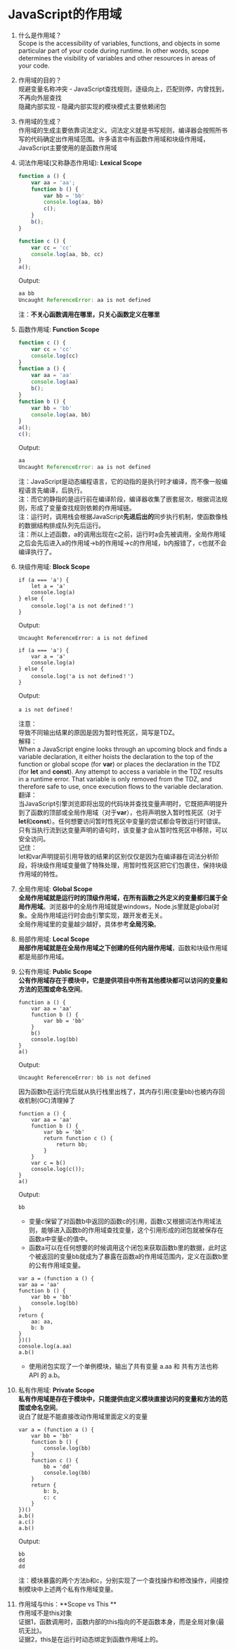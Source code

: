 # JavaScript的作用域

1. 什么是作用域？  
Scope is the accessibility of variables, functions, and objects in some particular part of your code during runtime. In other words, scope determines the visibility of variables and other resources in areas of your code.

2. 作用域的目的？  
规避变量名称冲突 - JavaScript查找规则，逐级向上，匹配则停，内曾找到，不再向外层查找  
隐藏内部实现 - 隐藏内部实现的模块模式主要依赖闭包

3. 作用域的生成？  
作用域的生成主要依靠词法定义。词法定义就是书写规则，编译器会按照所书写的代码确定出作用域范围。许多语言中有函数作用域和块级作用域，JavaScript主要使用的是函数作用域

4. 词法作用域(又称静态作用域): **Lexical Scope**
    ```js
    function a () {
        var aa = 'aa';
        function b () {
            var bb = 'bb'
            console.log(aa, bb)
            c();
        }
        b();
    }

    function c () {
        var cc = 'cc'
        console.log(aa, bb, cc)
    }
    a();
    ```
    Output:
    ```js
    aa bb
    Uncaught ReferenceError: aa is not defined
    ```
    注：**不关心函数调用在哪里，只关心函数定义在哪里**

5. 函数作用域: **Function Scope**
    ```js
    function c () {
        var cc = 'cc'
        console.log(cc)
    }
    function a () {
        var aa = 'aa'
        console.log(aa)
        b();
    }
    function b () {
        var bb = 'bb'
        console.log(aa, bb)
    }
    a();
    c();
    ```
    Output:
    ```js
    aa
    Uncaught ReferenceError: aa is not defined
    ```
    注：JavaScript是动态编程语言，它的动指的是执行时才编译，而不像一般编程语言先编译，后执行。  
    注：而它的静指的是运行前在编译阶段，编译器收集了嵌套层次，根据词法规则，形成了变量查找规则依赖的作用域链。  
    注：运行时，调用栈会根据JavaScript**先进后出的**同步执行机制，使函数像栈的数据结构排成队列先后运行。  
    注：所以上述函数，a的调用出现在c之前，运行时a会先被调用，全局作用域之后会先后进入a的作用域->b的作用域->c的作用域，b内报错了，c也就不会编译执行了。
    
6. 块级作用域: **Block Scope**
    ```
    if (a === 'a') {
        let a = 'a'
        console.log(a)
    } else {
        console.log('a is not defined！')
    }
    ```
    Output:
    ```
    Uncaught ReferenceError: a is not defined
    ```
    ```
    if (a === 'a') {
        var a = 'a'
        console.log(a)
    } else {
        console.log('a is not defined！')
    }
    ```
    Output:
    ```
    a is not defined！
    ```
    注意：  
    导致不同输出结果的原因是因为暂时性死区，简写是TDZ。  
    解释：  
    When a JavaScript engine looks through an upcoming block and finds a variable declaration, it either hoists the declaration to the top of the function or global scope (for **var**) or places the declaration in the TDZ (for **let** and **const**). Any attempt to access a variable in the TDZ results in a runtime error. That variable is only removed from the TDZ, and therefore safe to use, once execution flows to the variable declaration.  
    翻译：  
    当JavaScript引擎浏览即将出现的代码块并查找变量声明时，它既把声明提升到了函数的顶部或全局作用域（对于**var**），也将声明放入暂时性死区（对于**let**和**const**）。任何想要访问暂时性死区中变量的尝试都会导致运行时错误。只有当执行流到达变量声明的语句时，该变量才会从暂时性死区中移除，可以安全访问。  
    记住：  
    let和var声明提前引用导致的结果的区别仅仅是因为在编译器在词法分析阶段，将块级作用域变量做了特殊处理，用暂时性死区把它们包裹住，保持块级作用域的特性。
    
7. 全局作用域: **Global Scope**  
    **全局作用域就是运行时的顶级作用域，在所有函数之外定义的变量都归属于全局作用域**。浏览器中的全局作用域就是windows，Node.js里就是global对象。全局作用域运行时会由引擎实现，跟开发者无关。  
    全局作用域里的变量越少越好，具体参考**全局污染**。
    
8. 局部作用域: **Local Scope**  
    **局部作用域就是在全局作用域之下创建的任何内层作用域**，函数和块级作用域都是局部作用域。
    
9. 公有作用域: **Public Scope**  
    **公有作用域存在于模块中，它是提供项目中所有其他模块都可以访问的变量和方法的范围或命名空间**。
    ```
    function a () {
        var aa = 'aa'
        function b () {
            var bb = 'bb'
        }
        b()
        console.log(bb)
    }
    a()
    ```
    Output:
    ```
    Uncaught ReferenceError: bb is not defined
    ```
    因为函数b在运行完后就从执行栈里出栈了，其内存引用(变量bb)也被内存回收机制(GC)清理掉了
    ```
    function a () {
        var aa = 'aa'
        function b () {
            var bb = 'bb'
            return function c () {
                return bb;
            }
        }
        var c = b()
        console.log(c());
    }
    a()
    ```
    Output:
    ```
    bb
    ```
    - 变量c保留了对函数b中返回的函数c的引用，函数c又根据词法作用域法则，能够进入函数b的作用域查找变量，这个引用形成的闭包就被保存在函数a中变量c的值中。
    - 函数a可以在任何想要的时候调用这个闭包来获取函数b里的数据，此时这个被返回的变量bb就成为了暴露在函数a的作用域范围内，定义在函数b里的公有作用域变量。
    ```
    var a = (function a () {
    var aa = 'aa'
    function b () {
        var bb = 'bb'
        console.log(bb)
    }
    return {
        aa: aa,
        b: b
    }
    })()
    console.log(a.aa)
    a.b()
    ```
    - 使用闭包实现了一个单例模块，输出了共有变量 a.aa 和 共有方法也称 API 的 a.b。
  
10. 私有作用域:  **Private Scope**  
    **私有作用域是存在于模块中，只能提供由定义模块直接访问的变量和方法的范围或命名空间**。  
    说白了就是不能直接改动作用域里面定义的变量
    ```
    var a = (function a () {
        var bb = 'bb'
        function b () {
            console.log(bb)
        }
        function c () {
            bb = 'dd'
            console.log(bb)
        }
        return {
            b: b,
            c: c
        }
    })()
    a.b()
    a.c()
    a.b()
    ```
    Output:
    ```
    bb
    dd
    dd
    ```
    注：模块暴露的两个方法b和c，分别实现了一个查找操作和修改操作，间接控制模块中上述两个私有作用域变量。
    
12. 作用域与this：**Scope vs This **  
    作用域不是this对象  
    证据1，函数调用时，函数内部的this指向的不是函数本身，而是全局对象(最坑无比)。  
    证据2，this是在运行时动态绑定到函数作用域上的。
